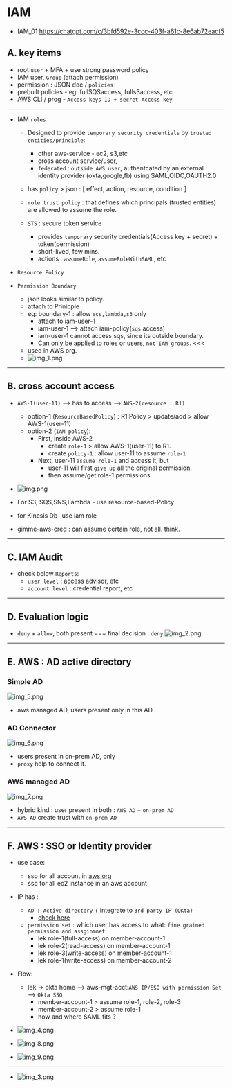 # IAM
- IAM_01 https://chatgpt.com/c/3bfd592e-3ccc-403f-a61c-8e6ab72eacf5

## A. key items
- root `user` + MFA + use strong password policy
- IAM user, `Group` (attach permission)
- permission : JSON doc / `policies`
- prebuilt policies - eg: fullSQSaccess, fulls3access, etc
- AWS CLI / prog - `Access keys ID + secret Access key`
---
- IAM `roles`
  - Designed to provide `temporary security credentials` by `trusted entities/principle`: 
    - other aws-service - ec2, s3,etc
    - cross account service/user, 
    - `federated` : `outside AWS user`, authentcated by an external identity provider (okta,google,fb) using SAML,OIDC,OAUTH2.0
  
  - has `policy` >  json : [ effect, action, resource, condition ]
  - `role trust policy` :  that defines which principals (trusted entities) are allowed to assume the role.
  - `STS` : secure token service
    - provides `temporary` security credentials(Access key + secret) + token(permission)
    - short-lived, few mins.
    - actions : `assumeRole`, `assumeRoleWithSAML`, etc

- `Resource Policy` 
- `Permission Boundary`
  - json looks similar to policy.
  - attach to Prinicple
  - eg: boundary-1 : allow  `ecs,lambda,s3` only
    - attach to iam-user-1
    - iam-user-1 --> attach iam-policy(`sqs` access) 
    - iam-user-1 cannot access sqs, since its outside boundary. 
    - Can only be applied to roles or users, `not IAM groups`. <<<
  - used in AWS org.
  - ![img_1.png](../99_img/security/org-2/img_1.png)

---
## B. cross account access
- `AWS-1(user-11)` --> has to access -->  `AWS-2(resource : R1)` 
  - option-1 (`ResourceBasedPolicy`) : R1:Policy > update/add > allow AWS-1(user-11) 
  - option-2 (`IAM policy`):
    - First, inside AWS-2 
      - create `role-1` >  allow AWS-1(user-11) to R1.
      - create `policy-1` : allow user-11 to assume `role-1`
    - Next, user-11 `assume role-1` and access it, but
      - user-11 will first `give up` all the original permission.
      - then assume/get role-1 permissions.
      
- ![img.png](../99_img/security/org-2/img.png)
- For S3, SQS,SNS,Lambda - use resource-based-Policy
- for Kinesis Db- use iam role
- gimme-aws-cred : can assume certain role, not all. think.

---
## C. IAM Audit 
- check below `Reports`:
  - `user level` : access advisor, etc
  - `account level` : credential report, etc

---
## D. Evaluation logic
- `deny` + `allow`, both present === final decision : `deny`
![img_2.png](../99_img/security/org-2/img_2.png)

---
## E. AWS : AD active directory
### Simple AD
![img_5.png](../99_img/security/org-2/img_5.png)
- aws managed AD, users present only in this AD

### AD Connector
![img_6.png](../99_img/security/org-2/img_6.png)
- users present in on-prem AD, only
- `proxy` help to connect it.

### AWS managed AD
![img_7.png](../99_img/security/org-2/img_7.png)
- hybrid kind : user present in both : `AWS AD` + `on-prem AD`
- `AWS AD` create trust with `on-prem AD`

---
## F. AWS : SSO or Identity provider
- use case:
  - sso for all account in [aws org](./03_AWS_org.md)
  - sso for all ec2 instance in an aws account
- IP has : 
  - `AD : Active directory`  + integrate to `3rd party IP (OKta)`
    - [check here](#f-aws--ad-active-directory)
  - `permission set` : which user has access to what: `fine grained permission and assginmnet`
    - lek role-1(full-access) on  member-account-1
    - lek role-2(read-access) on  member-account-1
    - lek role-3(write-access) on  member-account-1
    - lek role-1(write-access) on  member-account-2
    
- Flow:
  - lek -> okta home  --> aws-mgt-acct:`AWS IP/SSO with permission-Set` --> `Okta SSO` 
    - member-account-1 > assume role-1, role-2, role-3
    - member-account-2 > assume role-1
    - how and where SAML fits ?

- ![img_4.png](../99_img/security/org-2/img_4.png)
- ![img_8.png](../99_img/security/org-2/img_8.png)
- ![img_9.png](../99_img/security/org-2/img_9.png)
--- 
- ![img_3.png](../99_img/security/org-2/img_3.png)







